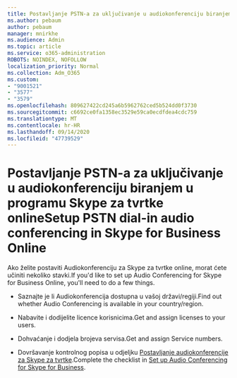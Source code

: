 ```yaml
---
title: Postavljanje PSTN-a za uključivanje u audiokonferenciju biranjem u programu Skype za tvrtke online
ms.author: pebaum
author: pebaum
manager: mnirkhe
ms.audience: Admin
ms.topic: article
ms.service: o365-administration
ROBOTS: NOINDEX, NOFOLLOW
localization_priority: Normal
ms.collection: Adm_O365
ms.custom:
- "9001521"
- "3577"
- "3579"
ms.openlocfilehash: 809627422cd245a6b5962762ced5b524dd0f3730
ms.sourcegitcommit: c6692ce0fa1358ec3529e59ca0ecdfdea4cdc759
ms.translationtype: MT
ms.contentlocale: hr-HR
ms.lasthandoff: 09/14/2020
ms.locfileid: "47739529"
---
```

# <a name="setup-pstn-dial-in-audio-conferencing-in-skype-for-business-online"></a><span data-ttu-id="e0ef9-102">Postavljanje PSTN-a za uključivanje u audiokonferenciju biranjem u programu Skype za tvrtke online</span><span class="sxs-lookup"><span data-stu-id="e0ef9-102">Setup PSTN dial-in audio conferencing in Skype for Business Online</span></span>

<span data-ttu-id="e0ef9-103">Ako želite postaviti Audiokonferenciju za Skype za tvrtke online, morat ćete učiniti nekoliko stavki.</span><span class="sxs-lookup"><span data-stu-id="e0ef9-103">If you'd like to set up Audio Conferencing for Skype for Business Online, you'll need to do a few things.</span></span> 

- <span data-ttu-id="e0ef9-104">Saznajte je li Audiokonferencija dostupna u vašoj državi/regiji.</span><span class="sxs-lookup"><span data-stu-id="e0ef9-104">Find out whether Audio Conferencing is available in your country/region.</span></span>

- <span data-ttu-id="e0ef9-105">Nabavite i dodijelite licence korisnicima.</span><span class="sxs-lookup"><span data-stu-id="e0ef9-105">Get and assign licenses to your users.</span></span>

- <span data-ttu-id="e0ef9-106">Dohvaćanje i dodjela brojeva servisa.</span><span class="sxs-lookup"><span data-stu-id="e0ef9-106">Get and assign Service numbers.</span></span>

- <span data-ttu-id="e0ef9-107">Dovršavanje kontrolnog popisa u odjeljku [Postavljanje audiokonferencije za Skype za tvrtke](https://docs.microsoft.com/SkypeForBusiness/audio-conferencing-in-office-365/set-up-audio-conferencing).</span><span class="sxs-lookup"><span data-stu-id="e0ef9-107">Complete the checklist in [Set up Audio Conferencing for Skype for Business](https://docs.microsoft.com/SkypeForBusiness/audio-conferencing-in-office-365/set-up-audio-conferencing).</span></span>
